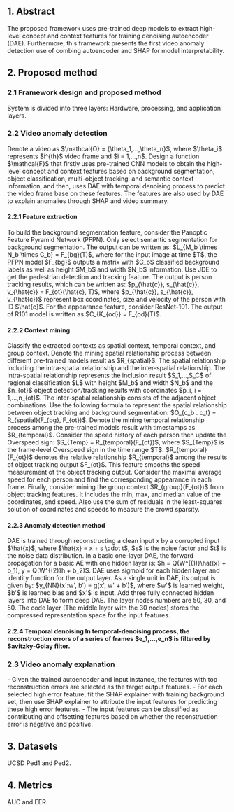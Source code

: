 <h2>1. Abstract</h2>
The proposed framework uses pre-trained deep models to extract high-level concept and context features for training denoising autoencoder (DAE). Furthermore, this framework presents the first video anomaly detection use of combing autoencoder and SHAP for model interpretability.
<h2>2. Proposed method</h2>
<h3>2.1 Framework design and proposed method</h3>
System is divided into three layers: Hardware, processing, and application layers.
<h3>2.2 Video anomaly detection</h3>
Denote a video as $\mathcal{O} = {\theta_1,...,\theta_n}$, where $\theta_i$ represents $i^{th}$ video frame and $i = 1,...,n$. Design a function $\mathcal{F}$ that firstly uses pre-trained CNN models to obtain the high-level concept and context features based on background segmentation, object classification, multi-object tracking, and semantic context information, and then, uses DAE with temporal denoising process to predict the video frame base on these features. The features are also used by DAE to explain anomalies through SHAP and video summary.
<h4>2.2.1 Feature extraction</h4>
To build the background segmentation feature, consider the Panoptic Feature Pyramid Network (PFPN). Only select semantic segmentation for background segmentation. The output can be written as: $L_{M_b \times N_b \times C_b} = F_{bg}(T)$, where for the input image at time $T$, the PFPN model $F_{bg}$ outputs a matrix with $C_b$ classified background labels as well as height $M_b$ and width $N_b$ information. Use JDE to get the pedestrian detection and tracking feature. The output is person tracking results, which can be written as: $p_{\hat{c}}, s_{\hat{c}}, v_{\hat{c}} = F_{ot}(\hat{c}, T)$, where $p_{\hat{c}}, s_{\hat{c}}, v_{\hat{c}}$ represent box coordinates, size and velocity of the person with ID $\hat{c}$. For the appearance feature, consider ResNet-101. The output of R101 model is written as $C_{K_{od}} = F_{od}(T)$.
<h4>2.2.2 Context mining</h4>
Classify the extracted contexts as spatial context, temporal context, and group context. Denote the mining spatial relationship process between different pre-trained models result as $R_{spatial}$. The spatial relationship including the intra-spatial relationship and the inter-spatial relationship. The intra-spatial relationship represents the inclusion result $S_1,...,S_C$ of regional classification $L$ with height $M_b$ and width $N_b$ and the $n_{ot}$ object detection/tracking results with coordinates $p_i, i = 1,...,n_{ot}$. The inter-spatial relationship consists of the adjacent object combinations. Use the following formula to represent the spatial relationship between object tracking and background segmentation: $O_{c_b . c_t} = R_{spatial}(F_{bg}, F_{ot})$. Denote the mining temporal relationship process among the pre-trained models result with timestamps as $R_{temporal}$. Consider the speed history of each person then update the Overspeed sign: $S_{Temp} = R_{temporal}(F_{ot})$, where $S_{Temp}$ is the frame-level Overspeed sign in the time range $T$. $R_{temporal}(F_{ot})$ denotes the relative relationship $R_{temporal}$ among the results of object tracking output $F_{ot}$. This feature smooths the speed measurement of the object tracking output. Consider the maximal average speed for each person and find the corresponding appearance in each frame. Finally, consider mining the group context $R_{group}(F_{ot})$ from object tracking features. It includes the min, max, and median value of the coordinates, and speed. Also use the sum of residuals in the least-squares solution of coordinates and speeds to measure the crowd sparsity.
<h4>2.2.3 Anomaly detection method</h4>
DAE is trained through reconstructing a clean input x by a corrupted input $\hat{x}$, where $\hat{x} =  x + s \cdot t$, $s$ is the noise factor and $t$ is the noise data distribution. In a basic one-layer DAE, the forward propagation for a basic AE with one hidden layer is: $h = Q(W^{(1)}\hat{x} + b_1), y = Q(W^{(2)}h + b_2)$. DAE uses sigmoid for each hidden layer and identity function for the output layer. As a single unit in DAE, its output is given by: $y_{NN}(x':w', b') = g(x', w' + b')$, where $w'$ is learned weight, $b'$ is learned bias and $x'$ is input. Add three fully connected hidden layers into DAE to form deep DAE. The layer nodes numbers are 50, 30, and 50. The code layer (The middle layer with the 30 nodes) stores the compressed representation space for the input features.
<h4>2.2.4 Temporal denoising</4h>
In temporal-denoising process, the reconstruction errors of a series of frames $e_1,...,e_n$ is filtered by Savitzky-Golay filter.
<h3>2.3 Video anomaly explanation</h3>
- Given the trained autoencoder and input instance, the features with top reconstruction errors are selected as the target output features.
- For each selected high error feature, fit the SHAP explainer with training background set, then use SHAP explainer to attribute the input features for predicting these high error features.
- The input features can be classified as contributing and offsetting features based on whether the reconstruction error is negative and positive.
<h2>3. Datasets</h2>
UCSD Ped1 and Ped2.
<h2>4. Metrics</h2>
AUC and EER.